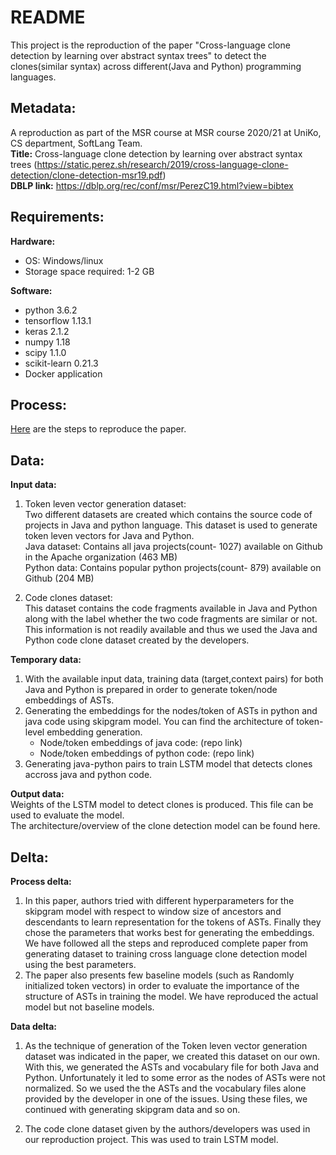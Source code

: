 
# README

This project is the reproduction of the paper "Cross-language clone detection by
learning over abstract syntax trees" to detect the clones(similar syntax) across different(Java and Python) programming languages. 


## Metadata: <br />
A reproduction as part of the MSR course at MSR course 2020/21 at UniKo, CS department, SoftLang Team. <br />
**Title:** Cross-language clone detection by learning over abstract syntax trees (https://static.perez.sh/research/2019/cross-language-clone-detection/clone-detection-msr19.pdf)<br />
**DBLP link:** https://dblp.org/rec/conf/msr/PerezC19.html?view=bibtex <br />


## Requirements: <br />
**Hardware:** <br />
* OS: Windows/linux <br />
* Storage space required: 1-2 GB <br />

**Software:** <br />
* python 3.6.2 <br />
* tensorflow 1.13.1 <br />
* keras 2.1.2 <br />
* numpy 1.18 <br />
* scipy 1.1.0 <br />
* scikit-learn 0.21.3 <br />
* Docker application <br />

## Process: <br />
[Here][1] are the steps to reproduce the paper. <br />

## Data: <br />
**Input data:** <br />
1. Token leven vector generation dataset: <br/>
Two different datasets are created which contains the source code of projects in Java and python language. This dataset is used to generate token leven vectors for Java and Python.<br/> 
Java dataset: Contains all java projects(count- 1027) available on Github in the Apache organization (463 MB) <br/> 
Python data: Contains popular python projects(count- 879) available on Github (204 MB) <br/>

2. Code clones dataset: <br/>
This dataset contains the code fragments available in Java and Python along with the label whether the two code fragments are similar or not. This information is 
not readily available and thus we used the Java and Python code clone dataset created by the developers. <br/>


**Temporary data:** <br />
1. With the available input data, training data (target,context pairs) for both Java and Python is prepared in order to generate token/node embeddings of ASTs. <br/>
2. Generating the embeddings for the nodes/token of ASTs in python and java code using skipgram model. You can find the architecture of token-level embedding generation. <br/>
    * Node/token embeddings of java code: (repo link)
    * Node/token embeddings of python code: (repo link)
3. Generating java-python pairs to train LSTM model that detects clones accross java and python code. <br/>

**Output data:**<br />
Weights of the LSTM model to detect clones is produced. This file can be used to evaluate the model. <br/>
The architecture/overview of the clone detection model can be found here. <br/>


## Delta:<br />
**Process delta:** <br />
1. In this paper, authors tried with different hyperparameters for the skipgram model with respect to window size of ancestors and descendants to learn representation for the tokens of ASTs. 
Finally they chose the parameters that works best for generating the embeddings. We have followed all the steps and reproduced complete paper from generating dataset to 
training cross language clone detection model using the best parameters. <br/>
2. The paper also presents few baseline models (such as Randomly initialized token vectors) in order to evaluate the importance of the structure of ASTs in training the model. We have reproduced the actual model but not baseline models. <br/>

**Data delta:** <br />
1. As the technique of generation of the Token leven vector generation dataset was indicated in the paper, we created this dataset on our own. With this, we generated the ASTs and vocabulary file for both Java and Python. Unfortunately it led to some error as the nodes of ASTs were not normalized. So we used the the ASTs and the vocabulary files alone provided by the developer in one of the issues. Using these files, we continued with generating skipgram data and so on.

2. The code clone dataset given by the authors/developers was used in our reproduction project. This was used to train LSTM model.


[1]: https://github.com/nagaraj-bahubali/Cross-Language-Clone-Detection/blob/master/doc/README.md
